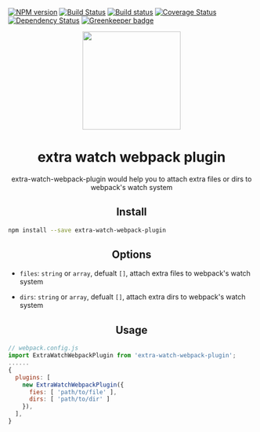 
[![NPM version](https://img.shields.io/npm/v/extra-watch-webpack-plugin.svg?style=flat)](https://npmjs.org/package/extra-watch-webpack-plugin) [![Build Status](https://travis-ci.org/pigcan/extra-watch-webpack-plugin.svg?branch=master)](https://travis-ci.org/pigcan/extra-watch-webpack-plugin) [![Build status](https://ci.appveyor.com/api/projects/status/2wjjvxjdxb2p18iq/branch/master?svg=true)](https://ci.appveyor.com/project/pigcan/extra-watch-webpack-plugin/branch/master) [![Coverage Status](https://coveralls.io/repos/github/pigcan/extra-watch-webpack-plugin/badge.svg?branch=master)](https://coveralls.io/github/pigcan/extra-watch-webpack-plugin?branch=master) [![Dependency Status](https://david-dm.org/pigcan/extra-watch-webpack-plugin.svg)](https://david-dm.org/pigcan/extra-watch-webpack-plugin) [![Greenkeeper badge](https://badges.greenkeeper.io/pigcan/extra-watch-webpack-plugin.svg)](https://greenkeeper.io/)


<div align="center">
  <a href="https://github.com/webpack/webpack">
    <img width="200" height="200"
      src="https://webpack.js.org/assets/icon-square-big.svg">
  </a>
  <h1>extra watch webpack plugin</h1>
  <p>extra-watch-webpack-plugin would help you to attach extra files or dirs to webpack's watch system</p>
</div>


<h2 align="center">Install</h2>

```bash
npm install --save extra-watch-webpack-plugin
```

<h2 align="center">Options</h2>

- `files`: `string` or `array`, defualt `[]`, attach extra files to webpack's watch system

- `dirs`: `string` or `array`, defualt `[]`, attach extra dirs to webpack's watch system

<h2 align="center">Usage</h2>

```js
// webpack.config.js
import ExtraWatchWebpackPlugin from 'extra-watch-webpack-plugin';
......
{
  plugins: [
    new ExtraWatchWebpackPlugin({
      fies: [ 'path/to/file' ],
      dirs: [ 'path/to/dir' ]
    }),
  ],
}
```

